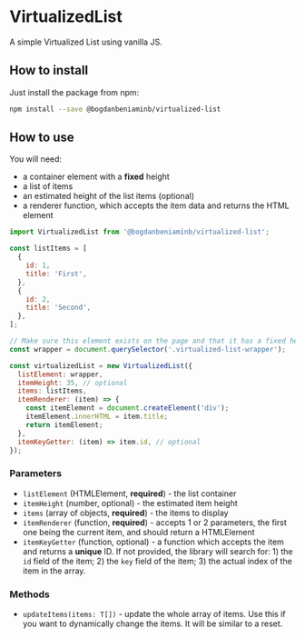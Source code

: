 # VirtualizedList

A simple Virtualized List using vanilla JS.

## How to install

Just install the package from npm:

```bash
npm install --save @bogdanbeniaminb/virtualized-list
```

## How to use

You will need:

- a container element with a **fixed** height
- a list of items
- an estimated height of the list items (optional)
- a renderer function, which accepts the item data and returns the HTML element

```javascript
import VirtualizedList from '@bogdanbeniaminb/virtualized-list';

const listItems = [
  {
    id: 1,
    title: 'First',
  },
  {
    id: 2,
    title: 'Second',
  },
];

// Make sure this element exists on the page and that it has a fixed height.
const wrapper = document.querySelector('.virtualized-list-wrapper');

const virtualizedList = new VirtualizedList({
  listElement: wrapper,
  itemHeight: 35, // optional
  items: listItems,
  itemRenderer: (item) => {
    const itemElement = document.createElement('div');
    itemElement.innerHTML = item.title;
    return itemElement;
  },
  itemKeyGetter: (item) => item.id, // optional
});
```

### Parameters

- `listElement` (HTMLElement, **required**) - the list container
- `itemHeight` (number, optional) - the estimated item height
- `items` (array of objects, **required**) - the items to display
- `itemRenderer` (function, **required**) - accepts 1 or 2 parameters, the first one being the current item, and should return a HTMLElement
- `itemKeyGetter` (function, optional) - a function which accepts the item and returns a **unique** ID. If not provided, the library will search for: 1) the `id` field of the item; 2) the `key` field of the item; 3) the actual index of the item in the array.

### Methods

- `updateItems(items: T[])` - update the whole array of items. Use this if you want to dynamically change the items. It will be similar to a reset.
